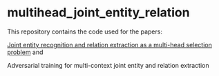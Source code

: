 # multihead_joint_entity_relation

This repository contains the code used for the papers:

[Joint entity recognition and relation extraction as a multi-head selection problem](https://arxiv.org/abs/1804.07847) and 

Adversarial training for multi-context joint entity and relation extraction
